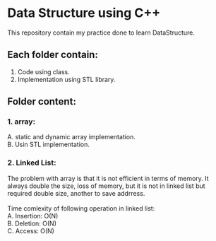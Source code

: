 # Data Structure using C++
This repository contain my practice done to learn DataStructure.

## Each folder contain:
  1. Code using class.
  2. Implementation using STL library.

## Folder content:
  ### 1. array:<br>
   A. static and dynamic array implementation.<br>
   B. Usin STL implementation.<br>
  ### 2. Linked List: 
  The problem with array is that it is not efficient in terms of memory. It always double the size, loss of memory, but it is not in linked list but required double size, another to save addrress.<br><br>
     Time comlexity of following operation in linked list:<br>
       A. Insertion: O(N)<br>
       B. Deletion:  O(N)<br>
       C. Access:    O(N)<br>
